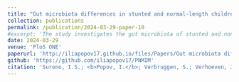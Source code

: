 ```yaml
---
title: "Gut microbiota differences in stunted and normal-length children aged 36–45 months in East Nusa Tenggara, Indonesia"
collection: publications
permalink: /publication/2024-03-29-paper-10
#excerpt: 'The study investigates the gut microbiota of stunted and non-stunted children in East Nusa Tenggara, Indonesia. It found that certain bacteria were more prevalent in stunted children and correlated with their growth parameters. The study also found lower concentrations of fecal short-chain fatty acids (SCFAs) in stunted children, indicating lower energy extraction by their gut microbiota. These findings suggest a potential role of gut microbiota in stunting, but further studies are needed to confirm this.'
date: 2024-03-29
venue: 'PloS ONE'
paperurl: 'http://iliapopov17.github.io/files/Papers/Gut microbiota differences in stunted and normal-length children aged 36–45 months in East Nusa Tenggara, Indonesia.pdf'
github: 'https://github.com/iliapopov17/PNMIM'
citation: 'Surono, I.S.; <b>Popov, I.</b>; Verbruggen, S.; Verhoeven, J.; Kusumo, P.D.; Venema, K. <i>PLOS ONE</i> 2024<br/>[![DOI](https://img.shields.io/badge/DOI-10.1371%2Fjournal.pone.0299349-blue)](https://doi.org/10.1371/journal.pone.0299349)'
---
```

